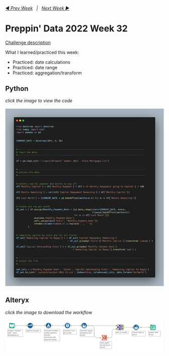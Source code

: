 <h6><a href="..\preppin-data-2022-31\README.md">◀  Prev Week</a>&nbsp;&nbsp;&nbsp;|&nbsp;&nbsp;&nbsp;<a href="..\preppin-data-2022-33\README.md">Next Week  ▶</a></h6>

# Preppin' Data 2022 Week 32

[Challenge description](https://preppindata.blogspot.com/2022/07/2022-week-32-c-mortgage-repayments.html)

What I learned/practiced this week:
* Practiced: date calculations
* Practiced: date range
* Practiced: aggregation/transform

## Python
<i>click the image to view the code</i><br>
<br>
<a href="preppin-data-2022-32.py">
<img src="img-python-code-2022-32.png?raw=true" alt="Python code">
</a>

## Alteryx
<i>click the image to download the workflow</i><br>
<br>
<a href="preppin-data-2022-32.yxzp">
<img src="img-alteryx-2022-32.png?raw=true" alt="Alteryx workflow">
</a>
